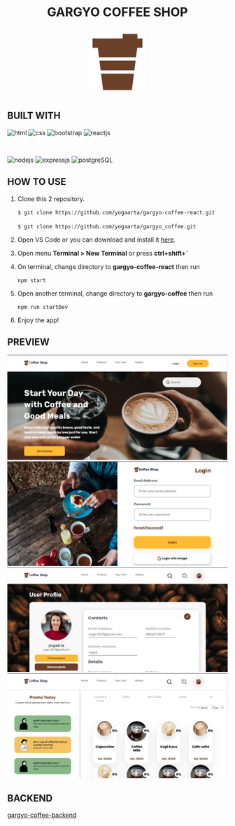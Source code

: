 <div style="display: flex;
    justify-content: center;
    align-items: center;">

# GARGYO COFFEE SHOP

</div>
<div style="display: flex;
    justify-content: center;
    align-items: center;">

![coffee](src/assets/img/coffee%20logo.png)

</div>

## BUILT WITH

![html](https://img.shields.io/badge/html-5-orange)
![css](https://img.shields.io/badge/css-3-blue)
![bootstrap](https://img.shields.io/badge/bootstrap-5-lightgrey)
![reactjs](https://img.shields.io/badge/reactjs-18-blue)

<br>

![nodejs](https://img.shields.io/badge/nodejs-18-brightgreen)
![expressjs](https://img.shields.io/badge/expressjs-4-lightgrey)
![postgreSQL](https://img.shields.io/badge/postgreSQL-14-blue)


## HOW TO USE
1. Clone this 2 repository.
    ```
    $ git clone https://github.com/yogaarta/gargyo-coffee-react.git

    $ git clone https://github.com/yogaarta/gargyo_coffee.git
    ```

2. Open VS Code or you can download and install it [here](https://code.visualstudio.com/).

3. Open menu **Terminal > New Terminal** or press **ctrl+shift+`** 

4. On terminal, change directory to **gargyo-coffee-react** then run 
    ```
    npm start
    ```

5. Open another terminal, change directory to **gargyo-coffee** then run
    ```
    npm run startDev
    ```

6. Enjoy the app!

## PREVIEW
<div style="display:flex, flex-direction: column" >

<img src="src/assets/img/home-page.PNG" style="width: 600px">
<img src="src/assets/img/login.PNG" style="width: 600px">
<img src="src/assets/img/profile-page.PNG" style="width: 600px">
<img src="src/assets/img/product-page.PNG" style="width: 600px">

</div>

## BACKEND
[gargyo-coffee-backend](https://github.com/yogaarta/gargyo_coffee.git)